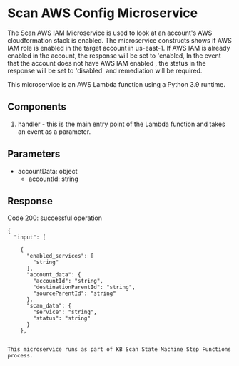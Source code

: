 # Scan AWS Config Microservice

The Scan AWS IAM Microservice is used to look at an account's AWS cloudformation stack is enabled. The microservice constructs shows if AWS IAM role is enabled in the target account in us-east-1. If AWS IAM is already enabled in the account, the response will be set to 'enabled, In the event that the account does not have AWS IAM enabled , the status in the response will be set to 'disabled' and remediation will be required.

This microservice is an AWS Lambda function using a Python 3.9 runtime.

## Components

1. handler - this is the main entry point of the Lambda function and takes an event as a parameter.


## Parameters

- accountData: object
  - accountId: string

## Response
Code 200: successful operation
```
{
  "input": [

    {
      "enabled_services": [
        "string"
      ],
      "account_data": {
        "accountId": "string",
        "destinationParentId": "string",
        "sourceParentId": "string"
      },
      "scan_data": {
        "service": "string",
        "status": "string"
      }
    },


This microservice runs as part of KB Scan State Machine Step Functions process.
